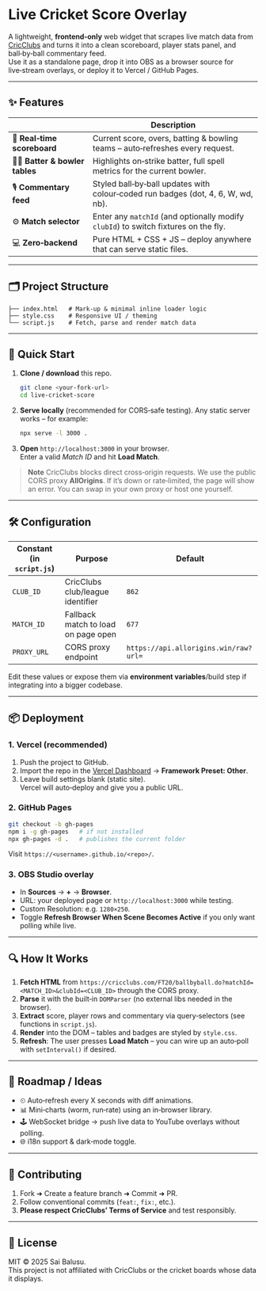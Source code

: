 # Live Cricket Score Overlay

A lightweight, **frontend‑only** web widget that scrapes live match data from [CricClubs](https://cricclubs.com "CricClubs") and turns it into a clean scoreboard, player stats panel, and ball‑by‑ball commentary feed.  
Use it as a standalone page, drop it into OBS as a browser source for live‑stream overlays, or deploy it to Vercel / GitHub Pages.

---

## ✨ Features

|         | Description |
|---------|-------------|
| 🏏 **Real‑time scoreboard** | Current score, overs, batting & bowling teams – auto‑refreshes every request. |
| 👨‍💻 **Batter & bowler tables** | Highlights on‑strike batter, full spell metrics for the current bowler. |
| 🎙 **Commentary feed** | Styled ball‑by‑ball updates with colour‑coded run badges (dot, 4, 6, W, wd, nb). |
| ⚙️ **Match selector** | Enter any `matchId` (and optionally modify `clubId`) to switch fixtures on the fly. |
| 💻 **Zero‑backend** | Pure HTML + CSS + JS – deploy anywhere that can serve static files. |

---

## 🗂 Project Structure

```
├── index.html   # Mark‑up & minimal inline loader logic
├── style.css    # Responsive UI / theming
└── script.js    # Fetch, parse and render match data
```

---

## 🚀 Quick Start

1. **Clone / download** this repo.

   ```bash
   git clone <your‑fork‑url>
   cd live-cricket-score
   ```

2. **Serve locally** (recommended for CORS‑safe testing). Any static server works – for example:

   ```bash
   npx serve -l 3000 .
   ```

3. **Open** `http://localhost:3000` in your browser.  
   Enter a valid *Match ID* and hit **Load Match**.

> **Note**
> CricClubs blocks direct cross‑origin requests. We use the public CORS proxy **AllOrigins**. If it’s down or rate‑limited, the page will show an error. You can swap in your own proxy or host one yourself.

---

## 🛠 Configuration

| Constant (in `script.js`) | Purpose | Default |
|---------------------------|---------|---------|
| `CLUB_ID`                 | CricClubs club/league identifier | `862` |
| `MATCH_ID`                | Fallback match to load on page open | `677` |
| `PROXY_URL`               | CORS proxy endpoint               | `https://api.allorigins.win/raw?url=` |

Edit these values or expose them via **environment variables**/build step if integrating into a bigger codebase.

---

## 📦 Deployment

### 1. Vercel (recommended)

1. Push the project to GitHub.
2. Import the repo in the [Vercel Dashboard](https://vercel.com/new) → **Framework Preset: Other**.
3. Leave build settings blank (static site).  
   Vercel will auto‑deploy and give you a public URL.

### 2. GitHub Pages

```bash
git checkout -b gh-pages
npm i -g gh-pages   # if not installed
npx gh-pages -d .   # publishes the current folder
```
Visit `https://<username>.github.io/<repo>/`.

### 3. OBS Studio overlay

* In **Sources** → **+** → **Browser**.
* URL: your deployed page or `http://localhost:3000` while testing.
* Custom Resolution: e.g. `1280×250`.
* Toggle **Refresh Browser When Scene Becomes Active** if you only want polling while live.

---

## 🔍 How It Works

1. **Fetch HTML** from `https://cricclubs.com/FT20/ballbyball.do?matchId=<MATCH_ID>&clubId=<CLUB_ID>` through the CORS proxy.
2. **Parse** it with the built‑in `DOMParser` (no external libs needed in the browser).
3. **Extract** score, player rows and commentary via query‑selectors (see functions in `script.js`).
4. **Render** into the DOM – tables and badges are styled by `style.css`.
5. **Refresh**: The user presses **Load Match** – you can wire up an auto‑poll with `setInterval()` if desired.

---

## 🧭 Roadmap / Ideas

- ⏲ Auto‑refresh every X seconds with diff animations.
- 📊 Mini‑charts (worm, run‑rate) using an in‑browser library.
- 🕹 WebSocket bridge → push live data to YouTube overlays without polling.
- 🌐 i18n support & dark‑mode toggle.

---

## 🤝 Contributing

1. Fork ➜ Create a feature branch ➜ Commit ➜ PR.
2. Follow conventional commits (`feat:`, `fix:`, etc.).
3. **Please respect CricClubs’ Terms of Service** and test responsibly.

---

## 📝 License

MIT © 2025 Sai Balusu.  
This project is not affiliated with CricClubs or the cricket boards whose data it displays.

